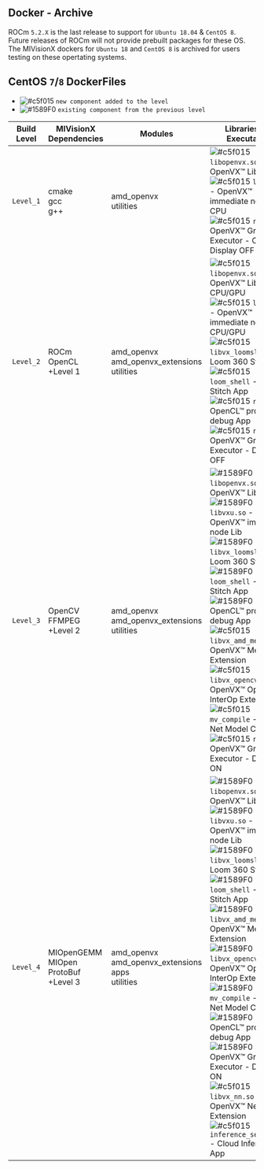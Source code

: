 ## Docker - Archive

ROCm `5.2.X` is the last release to support for `Ubuntu 18.04` & `CentOS 8`. Future releases of ROCm will not provide prebuilt packages for these OS. The MIVisionX dockers for `Ubuntu 18` and `CentOS 8` is archived for users testing on these opertating systems.

## CentOS `7`/`8` DockerFiles

- ![#c5f015](https://github.com/GPUOpen-ProfessionalCompute-Libraries/MIVisionX/tree/master/docs/data/green_square.png) `new component added to the level`
- ![#1589F0](https://github.com/GPUOpen-ProfessionalCompute-Libraries/MIVisionX/tree/master/docs/data/blue_square.png) `existing component from the previous level`

| Build Level | MIVisionX Dependencies                             | Modules                                                                  | Libraries and Executables                                                                                                                                                                                                                                                                                                                                                                                                                                                                                                                                                                                                                                                                                                                                                                                                                                                                                                                                                                                                                                                                                                                                                                                                                                                                                                                                                                                                                                                                                                                                                                    | Docker File                                                                                                                                                                                                     |
|-------------|----------------------------------------------------|--------------------------------------------------------------------------|----------------------------------------------------------------------------------------------------------------------------------------------------------------------------------------------------------------------------------------------------------------------------------------------------------------------------------------------------------------------------------------------------------------------------------------------------------------------------------------------------------------------------------------------------------------------------------------------------------------------------------------------------------------------------------------------------------------------------------------------------------------------------------------------------------------------------------------------------------------------------------------------------------------------------------------------------------------------------------------------------------------------------------------------------------------------------------------------------------------------------------------------------------------------------------------------------------------------------------------------------------------------------------------------------------------------------------------------------------------------------------------------------------------------------------------------------------------------------------------------------------------------------------------------------------------------------------------------|----------------------------------------------------------------------------------------------------------------------------------------------------------------------------------------------------------------|
| `Level_1`   | cmake <br> gcc <br> g++                            | amd_openvx  <br> utilities                                                              | ![#c5f015](https://github.com/GPUOpen-ProfessionalCompute-Libraries/MIVisionX/tree/master/docs/data/green_square.png) `libopenvx.so` - OpenVX&trade; Lib - CPU <br> ![#c5f015](https://github.com/GPUOpen-ProfessionalCompute-Libraries/MIVisionX/tree/master/docs/data/green_square.png) `libvxu.so` - OpenVX&trade; immediate node Lib - CPU <br> ![#c5f015](https://github.com/GPUOpen-ProfessionalCompute-Libraries/MIVisionX/tree/master/docs/data/green_square.png) `runvx` - OpenVX&trade; Graph Executor - CPU with Display OFF                                                                                                                                                                                                                                                                                                                                                                                                                                                                                                                                                                                                                                                                                                                                                                                                                                                                                                                                                                                                                                                                                                                                                                                                                                          | level-1.dockerfile |
| `Level_2`   | ROCm OpenCL <br> +Level 1                          | amd_openvx <br> amd_openvx_extensions <br> utilities                     | ![#c5f015](https://github.com/GPUOpen-ProfessionalCompute-Libraries/MIVisionX/tree/master/docs/data/green_square.png) `libopenvx.so`  - OpenVX&trade; Lib - CPU/GPU <br> ![#c5f015](https://github.com/GPUOpen-ProfessionalCompute-Libraries/MIVisionX/tree/master/docs/data/green_square.png) `libvxu.so` - OpenVX&trade; immediate node Lib - CPU/GPU <br> ![#c5f015](https://github.com/GPUOpen-ProfessionalCompute-Libraries/MIVisionX/tree/master/docs/data/green_square.png) `libvx_loomsl.so` - Loom 360 Stitch Lib <br> ![#c5f015](https://github.com/GPUOpen-ProfessionalCompute-Libraries/MIVisionX/tree/master/docs/data/green_square.png) `loom_shell` - 360 Stitch App <br> ![#c5f015](https://github.com/GPUOpen-ProfessionalCompute-Libraries/MIVisionX/tree/master/docs/data/green_square.png) `runcl` - OpenCL&trade; program debug App <br> ![#c5f015](https://github.com/GPUOpen-ProfessionalCompute-Libraries/MIVisionX/tree/master/docs/data/green_square.png) `runvx` - OpenVX&trade; Graph Executor - Display OFF                                                                                                                                                                                                                                                                                                                                                                                                                                                                                                                                                                                                                                                                                                                                                                                                                                                                                                                 | level-2.dockerfile |
| `Level_3`   | OpenCV <br> FFMPEG <br> +Level 2                   | amd_openvx <br> amd_openvx_extensions <br> utilities                     | ![#1589F0](https://github.com/GPUOpen-ProfessionalCompute-Libraries/MIVisionX/tree/master/docs/data/blue_square.png) `libopenvx.so`  - OpenVX&trade; Lib <br> ![#1589F0](https://github.com/GPUOpen-ProfessionalCompute-Libraries/MIVisionX/tree/master/docs/data/blue_square.png) `libvxu.so` - OpenVX&trade; immediate node Lib <br> ![#1589F0](https://github.com/GPUOpen-ProfessionalCompute-Libraries/MIVisionX/tree/master/docs/data/blue_square.png) `libvx_loomsl.so` - Loom 360 Stitch Lib <br> ![#1589F0](https://github.com/GPUOpen-ProfessionalCompute-Libraries/MIVisionX/tree/master/docs/data/blue_square.png) `loom_shell` - 360 Stitch App <br> ![#1589F0](https://github.com/GPUOpen-ProfessionalCompute-Libraries/MIVisionX/tree/master/docs/data/blue_square.png) `runcl` - OpenCL&trade; program debug App <br> ![#c5f015](https://github.com/GPUOpen-ProfessionalCompute-Libraries/MIVisionX/tree/master/docs/data/green_square.png) `libvx_amd_media.so` - OpenVX&trade; Media Extension <br> ![#c5f015](https://github.com/GPUOpen-ProfessionalCompute-Libraries/MIVisionX/tree/master/docs/data/green_square.png) `libvx_opencv.so` - OpenVX&trade; OpenCV InterOp Extension <br> ![#c5f015](https://github.com/GPUOpen-ProfessionalCompute-Libraries/MIVisionX/tree/master/docs/data/green_square.png) `mv_compile` - Neural Net Model Compile <br> ![#c5f015](https://github.com/GPUOpen-ProfessionalCompute-Libraries/MIVisionX/tree/master/docs/data/green_square.png) `runvx` - OpenVX&trade; Graph Executor - Display ON                                                                                                                                                                                                                                                                                                                                                                                                                                                                                                                                                                           | level-3.dockerfile |
| `Level_4`   | MIOpenGEMM <br> MIOpen <br> ProtoBuf <br> +Level 3 | amd_openvx <br>  amd_openvx_extensions <br> apps <br> utilities          | ![#1589F0](https://github.com/GPUOpen-ProfessionalCompute-Libraries/MIVisionX/tree/master/docs/data/blue_square.png) `libopenvx.so`  - OpenVX&trade; Lib <br> ![#1589F0](https://github.com/GPUOpen-ProfessionalCompute-Libraries/MIVisionX/tree/master/docs/data/blue_square.png) `libvxu.so` - OpenVX&trade; immediate node Lib <br> ![#1589F0](https://github.com/GPUOpen-ProfessionalCompute-Libraries/MIVisionX/tree/master/docs/data/blue_square.png) `libvx_loomsl.so` - Loom 360 Stitch Lib <br> ![#1589F0](https://github.com/GPUOpen-ProfessionalCompute-Libraries/MIVisionX/tree/master/docs/data/blue_square.png) `loom_shell` - 360 Stitch App <br> ![#1589F0](https://github.com/GPUOpen-ProfessionalCompute-Libraries/MIVisionX/tree/master/docs/data/blue_square.png) `libvx_amd_media.so` - OpenVX&trade; Media Extension <br> ![#1589F0](https://github.com/GPUOpen-ProfessionalCompute-Libraries/MIVisionX/tree/master/docs/data/blue_square.png) `libvx_opencv.so` - OpenVX&trade; OpenCV InterOp Extension <br> ![#1589F0](https://github.com/GPUOpen-ProfessionalCompute-Libraries/MIVisionX/tree/master/docs/data/blue_square.png) `mv_compile` - Neural Net Model Compile <br> ![#1589F0](https://github.com/GPUOpen-ProfessionalCompute-Libraries/MIVisionX/tree/master/docs/data/blue_square.png) `runcl` - OpenCL&trade; program debug App <br> ![#1589F0](https://github.com/GPUOpen-ProfessionalCompute-Libraries/MIVisionX/tree/master/docs/data/blue_square.png) `runvx` - OpenVX&trade; Graph Executor - Display ON <br> ![#c5f015](https://github.com/GPUOpen-ProfessionalCompute-Libraries/MIVisionX/tree/master/docs/data/green_square.png) `libvx_nn.so` - OpenVX&trade; Neural Net Extension <br> ![#c5f015](https://github.com/GPUOpen-ProfessionalCompute-Libraries/MIVisionX/tree/master/docs/data/green_square.png) `inference_server_app` - Cloud Inference App                                                                                                                                                                                                                                                                                                                                       | level-4.dockerfile |

